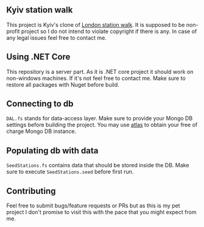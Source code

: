 ## Kyiv station walk
This project is Kyiv's clone of [London station walk](http://www.nationalparkcity.london/station_walks).
It is supposed to be non-profit project so I do not intend to violate copyright if there is any. In case of any legal issues feel free to contact me.
## Using .NET Core
This repository is a server part. As it is .NET core project it should work on non-windows machines. If it's not feel free to contact me.
Make sure to restore all packages with Nuget before build.
## Connecting to db
`DAL.fs` stands for data-access layer. Make sure to provide your Mongo DB settings before building the project. You may use [atlas](http://www.nationalparkcity.london/station_walks) to obtain your free of charge Mongo DB instance.
## Populating db with data
`SeedStations.fs` contains data that should be stored inside the DB. Make sure to execute `SeedStations.seed` before first run.
## Contributing
Feel free to submit bugs/feature requests or PRs but as this is my pet project I don't promise to visit this with the pace that you might expect from me.
